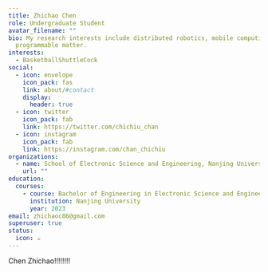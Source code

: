 ```yaml
---
title: Zhichao Chen
role: Undergraduate Student
avatar_filename: ""
bio: My research interests include distributed robotics, mobile computing and
  programmable matter.
interests:
  - BasketballShuttleCock
social:
  - icon: envelope
    icon_pack: fas
    link: about/#contact
    display:
      header: true
  - icon: twitter
    icon_pack: fab
    link: https://twitter.com/chichiu_chan
  - icon: instagram
    icon_pack: fab
    link: https://instagram.com/chan_chichiu
organizations:
  - name: School of Electronic Science and Engineering, Nanjing University
    url: ""
education:
  courses:
    - course: Bachelor of Engineering in Electronic Science and Engineering
      institution: Nanjing University
      year: 2023
email: zhichaoc86@gmail.com
superuser: true
status:
  icon: ☕️
---
```

Chen Zhichao!!!!!!!!